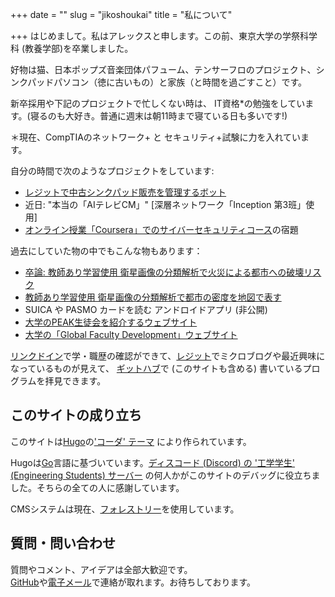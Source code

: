 +++
date = ""
slug = "jikoshoukai"
title = "私について"

+++
はじめまして。私はアレックスと申します。この前、東京大学の学祭科学科 (教養学部)を卒業しました。

好物は猫、日本ポップズ音楽団体パフューム、テンサーフロのプロジェクト、シンクパッドパソコン（徳に古いもの）と家族（と時間を過ごすこと）です。

新卒採用や下記のプロジェクトで忙しくない時は、 IT資格*の勉強をしています。(寝るのも大好き。普通に週末は朝11時まで寝ている日も多いです!)

＊現在、CompTIAのネットワーク+ と セキュリティ+試験に力を入れています。

自分の時間で次のようなプロジェクトをしています:

* [レジットで中古シンクパッド販売を管理するボット](https://github.com/madicetea/thinkpadsforsalebot)
* 近日: "本当の「AIテレビCM」" \[深層ネットワーク「Inception 第3班」使用\]
* [オンライン授業「Coursera」でのサイバーセキュリティコース](https://www.coursera.org/specializations/cyber-security)の宿題

過去にしていた物の中でもこんな物もあります：

* [卒論: 教師あり学習使用 衛星画像の分類解析で火災による都市への破壊リスク](https://github.com/MadIceTea/FUWRM)
* [教師あり学習使用 衛星画像の分類解析で都市の密度を地図で表す](https://github.com/madicetea/LIDA)
* SUICA や PASMO カードを読む アンドロイドアプリ (非公開)
* [大学のPEAK生徒会を紹介するウェブサイト](https://github.com/peakstudentcoucil/website-prod)
* [大学の「Global Faculty Development」ウェブサイト](http://www.gfd.c.u-tokyo.ac.jp/)

[リンクドイン](https://linkedin.com/in/madicetea)で学・職歴の確認ができて、[レジット](https://reddit.com/u/madicetea)でミクロブログや最近興味になっているものが見えて、 [ギットハブ](https://github.com/madicetea)で (このサイトも含める) 書いているプログラムを拝見できます。

## このサイトの成り立ち

このサイトは[Hugo](http://gohugo.io/)の['コーダ' テーマ](https://themes.gohugo.io/hugo-coder/) により作られています。

Hugoは[Go](http://golang.org/)言語に基づいています。[ディスコード (Discord) の '工学学生' (Engineering Students) サーバー](https://discord.gg/EngineeringStudents) の何人かがこのサイトのデバッグに役立ちました。そちらの全ての人に感謝しています。

CMSシステムは現在、[フォレストリー](https://app.forestry.io)を使用しています。

## 質問・問い合わせ

質問やコメント、アイデアは全部大歓迎です。  
[GitHub](https://github.com/madicetea/website-personal/issues/new)や[電子メール](mailto:toiawase-web@madicetea.me)で連絡が取れます。お待ちしております。